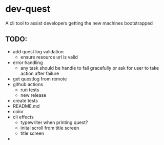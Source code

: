 # dev-quest

A cli tool to assist developers getting the new machines bootstrapped

## TODO:
- add quest log validation
  - ensure resource url is valid
- error handling
  - any task should be handle to fail gracefully or ask for user to take action after failure
- get questlog from remote
- github actions
  - run tests
  - new release
- create tests
- README.md
- color
- cli effects
  - typewriter when printing quest?
  - inital scroll from title screen
  - title screen
- 
